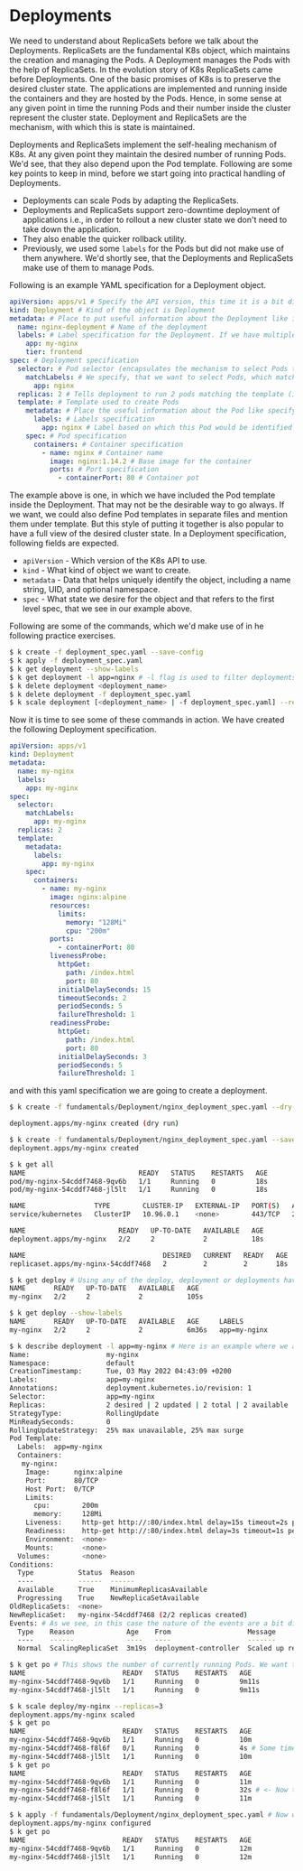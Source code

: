 # Deployments

We need to understand about ReplicaSets before we talk about the Deployments. ReplicaSets are the fundamental K8s object, which maintains the creation and managing the Pods. A Deployment manages the Pods with the help of ReplicaSets. In the evolution story of K8s ReplicaSets came before Deployments. One of the basic promises of K8s is to preserve the desired cluster state. The applications are implemented and running inside the containers and they are hosted by the Pods. Hence, in some sense at any given point in time the running Pods and their number inside the cluster represent the cluster state. Deployment and ReplicaSets are the mechanism, with which this is state is maintained.

Deployments and ReplicaSets implement the self-healing mechanism of K8s. At any given point they maintain the desired number of running Pods. We'd see, that they also depend upon the Pod template. Following are some key points to keep in mind, before we start going into practical handling of Deployments.

- Deployments can scale Pods by adapting the ReplicaSets.
- Deployments and ReplicaSets support zero-downtime deployment of applications i.e., in order to rollout a new cluster state we don't need to take down the application.
- They also enable the quicker rollback utility.
- Previously, we used some `labels` for the Pods but did not make use of them anywhere. We'd shortly see, that the Deployments and ReplicaSets make use of them to manage Pods.

Following is an example YAML specification for a Deployment object.

```yaml
apiVersion: apps/v1 # Specify the API version, this time it is a bit different from Pod
kind: Deployment # Kind of the object is Deployment
metadata: # Place to put useful information about the Deployment like its name and any labels
  name: nginx-deployment # Name of the deployment
  labels: # Label specification for the Deployment. If we have multiple Deployments, we can select a particular one with Deployment. Later we'd see, where this is helpful
    app: my-nginx
    tier: frontend
spec: # Deployment specification
  selector: # Pod selector (encapsulates the mechanism to select Pods that it must manage)
    matchLabels: # We specify, that we want to select Pods, which match the specified labels
      app: nginx
  replicas: 2 # Tells deployment to run 2 pods matching the template (in our case template the is matchLabels defined under the selector)
  template: # Template used to create Pods
    metadata: # Place the useful information about the Pod like specify its labels, based on which it would be selected by the Deployment
      labels: # Labels specification
        app: nginx # Label based on which this Pod would be identified by the Deployment
    spec: # Pod specification
      containers: # Container specification
        - name: nginx # Container name
          image: nginx:1.14.2 # Base image for the container
          ports: # Port specification
            - containerPort: 80 # Container pot
```

The example above is one, in which we have included the Pod template inside the Deployment. That may not be the desirable way to go always. If we want, we could also define Pod templates in separate files and mention them under template. But this style of putting it together is also popular to have a full view of the desired cluster state. In a Deployment specification, following fields are expected.

- `apiVersion` - Which version of the K8s API to use.
- `kind` - What kind of object we want to create.
- `metadata` - Data that helps uniquely identify the object, including a name string, UID, and optional namespace.
- `spec` - What state we desire for the object and that refers to the first level spec, that we see in our example above.

Following are some of the commands, which we'd make use of in he following practice exercises.

```bash
$ k create -f deployment_spec.yaml --save-config
$ k apply -f deployment_spec.yaml
$ k get deployment --show-labels
$ k get deployment -l app=nginx # -l flag is used to filter deployments with label e.g., app:my-nginx
$ k delete deployment <deployment_name>
$ k delete deployment -f deployment_spec.yaml
$ k scale deployment [<deployment_name> | -f deployment_spec.yaml] --replicas=5 # We could also do this by simply updating the YAML specification and use the apply command
```

Now it is time to see some of these commands in action. We have created the following Deployment specification.

```yaml
apiVersion: apps/v1
kind: Deployment
metadata:
  name: my-nginx
  labels:
    app: my-nginx
spec:
  selector:
    matchLabels:
      app: my-nginx
  replicas: 2
  template:
    metadata:
      labels:
        app: my-nginx
    spec:
      containers:
        - name: my-nginx
          image: nginx:alpine
          resources:
            limits:
              memory: "128Mi"
              cpu: "200m"
          ports:
            - containerPort: 80
          livenessProbe:
            httpGet:
              path: /index.html
              port: 80
            initialDelaySeconds: 15
            timeoutSeconds: 2
            periodSeconds: 5
            failureThreshold: 1
          readinessProbe:
            httpGet:
              path: /index.html
              port: 80
            initialDelaySeconds: 3
            periodSeconds: 5
            failureThreshold: 1
```

and with this yaml specification we are going to create a deployment.

```bash
$ k create -f fundamentals/Deployment/nginx_deployment_spec.yaml --dry-run=client --validate=true

deployment.apps/my-nginx created (dry run)

$ k create -f fundamentals/Deployment/nginx_deployment_spec.yaml --save-config
deployment.apps/my-nginx created

$ k get all
NAME                            READY   STATUS    RESTARTS   AGE
pod/my-nginx-54cddf7468-9qv6b   1/1     Running   0          18s
pod/my-nginx-54cddf7468-jl5lt   1/1     Running   0          18s

NAME                 TYPE        CLUSTER-IP   EXTERNAL-IP   PORT(S)   AGE
service/kubernetes   ClusterIP   10.96.0.1    <none>        443/TCP   20d

NAME                       READY   UP-TO-DATE   AVAILABLE   AGE
deployment.apps/my-nginx   2/2     2            2           18s

NAME                                  DESIRED   CURRENT   READY   AGE
replicaset.apps/my-nginx-54cddf7468   2         2         2       18s

$ k get deploy # Using any of the deploy, deployment or deployments have the same effect
NAME       READY   UP-TO-DATE   AVAILABLE   AGE
my-nginx   2/2     2            2           105s

$ k get deploy --show-labels
NAME       READY   UP-TO-DATE   AVAILABLE   AGE     LABELS
my-nginx   2/2     2            2           6m36s   app=my-nginx

$ k describe deployment -l app=my-nginx # Here is an example where we are using the label selector instead of the name
Name:                   my-nginx
Namespace:              default
CreationTimestamp:      Tue, 03 May 2022 04:43:09 +0200
Labels:                 app=my-nginx
Annotations:            deployment.kubernetes.io/revision: 1
Selector:               app=my-nginx
Replicas:               2 desired | 2 updated | 2 total | 2 available | 0 unavailable
StrategyType:           RollingUpdate
MinReadySeconds:        0
RollingUpdateStrategy:  25% max unavailable, 25% max surge
Pod Template:
  Labels:  app=my-nginx
  Containers:
   my-nginx:
    Image:      nginx:alpine
    Port:       80/TCP
    Host Port:  0/TCP
    Limits:
      cpu:        200m
      memory:     128Mi
    Liveness:     http-get http://:80/index.html delay=15s timeout=2s period=5s #success=1 #failure=1
    Readiness:    http-get http://:80/index.html delay=3s timeout=1s period=5s #success=1 #failure=1
    Environment:  <none>
    Mounts:       <none>
  Volumes:        <none>
Conditions:
  Type           Status  Reason
  ----           ------  ------
  Available      True    MinimumReplicasAvailable
  Progressing    True    NewReplicaSetAvailable
OldReplicaSets:  <none>
NewReplicaSet:   my-nginx-54cddf7468 (2/2 replicas created)
Events: # As we see, in this case the nature of the events are a bit different from that of the Pods
  Type    Reason             Age    From                   Message
  ----    ------             ----   ----                   -------
  Normal  ScalingReplicaSet  3m19s  deployment-controller  Scaled up replica set my-nginx-54cddf7468 to 2

$ k get po # This shows the number of currently running Pods. We want to scale this to 3 from command line
NAME                        READY   STATUS    RESTARTS   AGE
my-nginx-54cddf7468-9qv6b   1/1     Running   0          9m11s
my-nginx-54cddf7468-jl5lt   1/1     Running   0          9m11s

$ k scale deploy/my-nginx --replicas=3
deployment.apps/my-nginx scaled
$ k get po
NAME                        READY   STATUS    RESTARTS   AGE
my-nginx-54cddf7468-9qv6b   1/1     Running   0          10m
my-nginx-54cddf7468-f8l6f   0/1     Running   0          4s # Some times it takes a bit of time
my-nginx-54cddf7468-jl5lt   1/1     Running   0          10m
$ k get po
NAME                        READY   STATUS    RESTARTS   AGE
my-nginx-54cddf7468-9qv6b   1/1     Running   0          11m
my-nginx-54cddf7468-f8l6f   1/1     Running   0          32s # <- Now the Pod is ready
my-nginx-54cddf7468-jl5lt   1/1     Running   0          11m

$ k apply -f fundamentals/Deployment/nginx_deployment_spec.yaml # Now we are going back to the cluster state described in the YAML
deployment.apps/my-nginx configured
$ k get po
NAME                        READY   STATUS    RESTARTS   AGE
my-nginx-54cddf7468-9qv6b   1/1     Running   0          12m
my-nginx-54cddf7468-jl5lt   1/1     Running   0          12m
```
